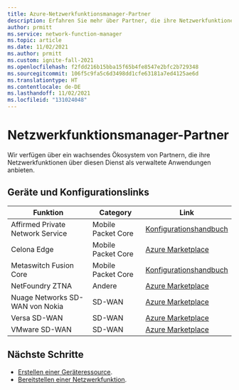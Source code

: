 ```yaml
---
title: Azure-Netzwerkfunktionsmanager-Partner
description: Erfahren Sie mehr über Partner, die ihre Netzwerkfunktionen über diesen Dienst anbieten.
author: prmitt
ms.service: network-function-manager
ms.topic: article
ms.date: 11/02/2021
ms.author: prmitt
ms.custom: ignite-fall-2021
ms.openlocfilehash: f2fdd216b15bba15f65b4fe8547e2bfc2b729348
ms.sourcegitcommit: 106f5c9fa5c6d3498dd1cfe63181a7ed4125ae6d
ms.translationtype: HT
ms.contentlocale: de-DE
ms.lasthandoff: 11/02/2021
ms.locfileid: "131024048"
---
```

# <a name="network-function-manager-partners"></a>Netzwerkfunktionsmanager-Partner

Wir verfügen über ein wachsendes Ökosystem von Partnern, die ihre Netzwerkfunktionen über diesen Dienst als verwaltete Anwendungen anbieten.

## <a name="devices-and-configuration-links"></a><a name="devices"></a>Geräte und Konfigurationslinks

|Funktion |Category|Link|
| ---  | --- | --- |
| Affirmed Private Network Service  | Mobile Packet Core |[Konfigurationshandbuch](../private-multi-access-edge-compute-mec/deploy-affirmed-private-network-service-solution.md)|
| Celona Edge |Mobile Packet Core |[Azure Marketplace](https://portal.azure.com/#create/celonainc1597686731561.celona-edgecelona-platform)|
| Metaswitch Fusion Core | Mobile Packet Core | [Konfigurationshandbuch](../private-multi-access-edge-compute-mec/deploy-metaswitch-fusion-core-solution.md)|
| NetFoundry ZTNA | Andere| [Azure Marketplace](https://ms.portal.azure.com/#create/netfoundryinc.application-ziti-private-edgeapp-edge-router)|
| Nuage Networks SD-WAN von Nokia | SD-WAN| [Azure Marketplace](https://aka.ms/NokiaNuage)|
| Versa SD-WAN| SD-WAN |[Azure Marketplace](https://aka.ms/versa)|
| VMware SD-WAN | SD-WAN | [Azure Marketplace](https://ms.portal.azure.com/#create/vmware-inc.vmware_sdwan_edge_zonesvelo_ase)|

## <a name="next-steps"></a>Nächste Schritte

* [Erstellen einer Geräteressource](create-device.md).
* [Bereitstellen einer Netzwerkfunktion](deploy-functions.md).
